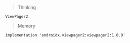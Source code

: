 > Thinking

```
ViewPager2
```

> Memory

```
implementation 'androidx.viewpager2:viewpager2:1.0.0'
```

